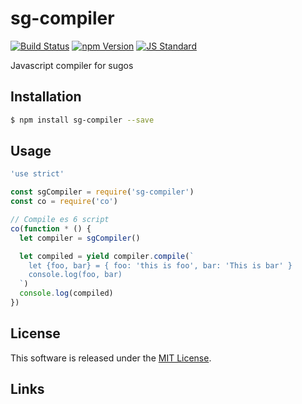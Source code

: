 sg-compiler
==========

<!---
This file is generated by ape-tmpl. Do not update manually.
--->

<!-- Badge Start -->
<a name="badges"></a>

[![Build Status][bd_travis_com_shield_url]][bd_travis_com_url]
[![npm Version][bd_npm_shield_url]][bd_npm_url]
[![JS Standard][bd_standard_shield_url]][bd_standard_url]

[bd_repo_url]: https://github.com/realglobe-Inc/sg-compiler
[bd_travis_url]: http://travis-ci.org/realglobe-Inc/sg-compiler
[bd_travis_shield_url]: http://img.shields.io/travis/realglobe-Inc/sg-compiler.svg?style=flat
[bd_travis_com_url]: http://travis-ci.com/realglobe-Inc/sg-compiler
[bd_travis_com_shield_url]: https://api.travis-ci.com/realglobe-Inc/sg-compiler.svg?token=aeFzCpBZebyaRijpCFmm
[bd_license_url]: https://github.com/realglobe-Inc/sg-compiler/blob/master/LICENSE
[bd_codeclimate_url]: http://codeclimate.com/github/realglobe-Inc/sg-compiler
[bd_codeclimate_shield_url]: http://img.shields.io/codeclimate/github/realglobe-Inc/sg-compiler.svg?style=flat
[bd_codeclimate_coverage_shield_url]: http://img.shields.io/codeclimate/coverage/github/realglobe-Inc/sg-compiler.svg?style=flat
[bd_gemnasium_url]: https://gemnasium.com/realglobe-Inc/sg-compiler
[bd_gemnasium_shield_url]: https://gemnasium.com/realglobe-Inc/sg-compiler.svg
[bd_npm_url]: http://www.npmjs.org/package/sg-compiler
[bd_npm_shield_url]: http://img.shields.io/npm/v/sg-compiler.svg?style=flat
[bd_standard_url]: http://standardjs.com/
[bd_standard_shield_url]: https://img.shields.io/badge/code%20style-standard-brightgreen.svg

<!-- Badge End -->


<!-- Description Start -->
<a name="description"></a>

Javascript compiler for sugos

<!-- Description End -->


<!-- Overview Start -->
<a name="overview"></a>



<!-- Overview End -->


<!-- Sections Start -->
<a name="sections"></a>

<!-- Section from "doc/guides/01.Installation.md.hbs" Start -->

<a name="section-doc-guides-01-installation-md"></a>
Installation
-----

```bash
$ npm install sg-compiler --save
```


<!-- Section from "doc/guides/01.Installation.md.hbs" End -->

<!-- Section from "doc/guides/02.Usage.md.hbs" Start -->

<a name="section-doc-guides-02-usage-md"></a>
Usage
---------

```javascript
'use strict'

const sgCompiler = require('sg-compiler')
const co = require('co')

// Compile es 6 script
co(function * () {
  let compiler = sgCompiler()

  let compiled = yield compiler.compile(`
    let {foo, bar} = { foo: 'this is foo', bar: 'This is bar' }
    console.log(foo, bar)
  `)
  console.log(compiled)
})

```


<!-- Section from "doc/guides/02.Usage.md.hbs" End -->


<!-- Sections Start -->


<!-- LICENSE Start -->
<a name="license"></a>

License
-------
This software is released under the [MIT License](https://github.com/realglobe-Inc/sg-compiler/blob/master/LICENSE).

<!-- LICENSE End -->


<!-- Links Start -->
<a name="links"></a>

Links
------


<!-- Links End -->
